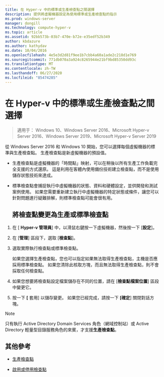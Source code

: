 ```yaml
---
title: 在 Hyper-v 中的標準或生產檢查點之間選擇
description: 提供將虛擬機器設定為使用標準或生產檢查點的指示
ms.prod: windows-server
manager: dongill
ms.technology: compute-hyper-v
ms.topic: article
ms.assetid: 92bb573b-03b7-470e-b72e-e35edf52b349
author: kbdazure
ms.author: kathydav
ms.date: 10/04/2016
ms.openlocfilehash: 4e5e3d2d81f9ee1b7cbb4a60a1ade2c218d1e769
ms.sourcegitcommit: 771db070a3a924c8265944e21bf9bd85350dd93c
ms.translationtype: MT
ms.contentlocale: zh-TW
ms.lasthandoff: 06/27/2020
ms.locfileid: "85474285"
---
```

# <a name="choose-between-standard-or-production-checkpoints-in-hyper-v"></a>在 Hyper-v 中的標準或生產檢查點之間選擇

>適用于： Windows 10、Windows Server 2016、Microsoft Hyper-v Server 2016、Windows Server 2019、Microsoft Hyper-v Server 2019


從 Windows Server 2016 和 Windows 10 開始，您可以選擇每個虛擬機器的標準與生產檢查點。 生產檢查點是新虛擬機器的預設值。

- 生產檢查點是虛擬機器的「時間點」映射，可以在稍後以所有生產工作負載完全支援的方式還原。 這是利用在客體內使用備份技術建立檢查點，而不是使用儲存狀態技術來達成。

- 標準檢查點會捕捉執行中虛擬機器的狀態、資料和硬體設定，並供開發和測試案例使用。 如果您需要重新建立執行中虛擬機器的特定狀態或條件，讓您可以針對問題進行疑難排解，則標準檢查點可能會很有用。

  ## <a name="change-checkpoints-to-production-or-standard-checkpoints"></a>將檢查點變更為生產或標準檢查點

1.  在 [ **Hyper-v 管理員**] 中，以滑鼠右鍵按一下虛擬機器，然後按一下 [**設定**]。

2.  在 [**管理**] 區段下，選取 [**檢查點**]。

3.  選取實際執行檢查點或標準檢查點。

    如果您選擇生產檢查點，您也可以指定如果無法取得生產檢查點，主機是否應採用標準檢查點。 如果您清除此核取方塊，而且無法取得生產檢查點，則不會採取任何檢查點。

4.  如果您想要將檢查點設定檔案儲存在不同的位置，請在 [**檢查點檔案位置**] 區段中變更它。

5.  按一下 **[** 套用] 以儲存變更。 如果您已經完成，請按一下 **[確定**] 關閉對話方塊。

> [!NOTE]
> 只有執行 Active Directory Domain Services 角色（網域控制站）或 Active Directory 輕量型目錄服務角色的來賓，才支援**生產檢查點**。

## <a name="additional-references"></a>其他參考

-   [生產檢查點](../What-s-new-in-Hyper-V-on-Windows.md#production-checkpoints-new)

-   [啟用或停用檢查點](Enable-or-disable-checkpoints-in-Hyper-V.md)



